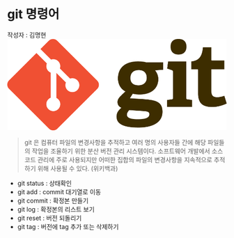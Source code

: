 # git 명령어
작성자 : 김명현
![git](../assets/git.png)

>git 은 컴퓨터 파일의 변경사항을 추적하고 여러 명의 사용자들 간에 해당 파일들의 작업을 조율하기 위한 분산 버전 관리 시스템이다. 소프트웨어 개발에서 소스 코드 관리에 주로 사용되지만 어떠한 집합의 파일의 변경사항을 지속적으로 추적하기 위해 사용될 수 있다.
(위키백과)

* git status : 상태확인
* git add : commit 대기열로 이동
* git commit : 확정본 만들기
* git log : 확정본의 리스트 보기
* git reset : 버전 되돌리기
* git tag : 버전에 tag 추가 또는 삭제하기